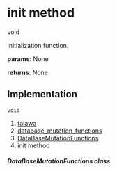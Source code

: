 
<div>

# init method

</div>


void 



Initialization function.

**params**: None

**returns**: None



## Implementation

``` language-dart
void  
```







1.  [talawa](../../index.md)
2.  [database_mutation_functions](../../services_database_mutation_functions/)
3.  [DataBaseMutationFunctions](../../services_database_mutation_functions/DataBaseMutationFunctions-class.md)
4.  init method

##### DataBaseMutationFunctions class







